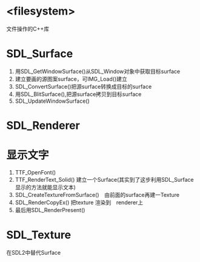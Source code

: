 # \<filesystem>
  文件操作的C++库

# SDL_Surface
  1. 用SDL_GetWindowSurface()从SDL_Window对象中获取目标surface
  2. 建立要画的源图案surface，可IMG_Load()建立
  1. SDL_ConvertSurface()把源surface转换成目标的surface
  1. 用SDL_BlitSurface(),把源surface拷贝到目标surface
  1. SDL_UpdateWindowSurface()

# SDL_Renderer

# 显示文字
  1. TTF_OpenFont()
  1. TTF_RenderText_Solid() 建立一个Surface(其实到了这步利用SDL_Surface显示的方法就能显示文本)
  1. SDL_CreateTextureFromSurface()　由前面的surface再建一Texture
  1. SDL_RenderCopyEx() 把texture 渲染到　renderer上
  1. 最后用SDL_RenderPresent()

# SDL_Texture
  在SDL2中替代Surface